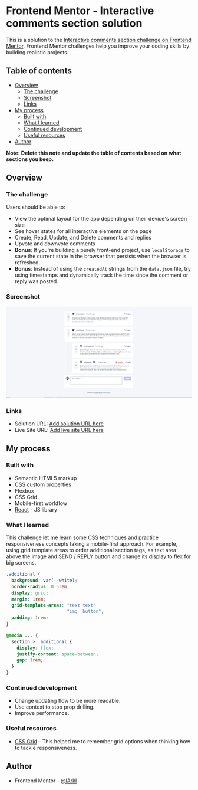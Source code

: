 # Frontend Mentor - Interactive comments section solution

This is a solution to the [Interactive comments section challenge on Frontend Mentor](https://www.frontendmentor.io/challenges/interactive-comments-section-iG1RugEG9). Frontend Mentor challenges help you improve your coding skills by building realistic projects. 

## Table of contents

- [Overview](#overview)
  - [The challenge](#the-challenge)
  - [Screenshot](#screenshot)
  - [Links](#links)
- [My process](#my-process)
  - [Built with](#built-with)
  - [What I learned](#what-i-learned)
  - [Continued development](#continued-development)
  - [Useful resources](#useful-resources)
- [Author](#author)

**Note: Delete this note and update the table of contents based on what sections you keep.**

## Overview

### The challenge

Users should be able to:

- View the optimal layout for the app depending on their device's screen size
- See hover states for all interactive elements on the page
- Create, Read, Update, and Delete comments and replies
- Upvote and downvote comments
- **Bonus**: If you're building a purely front-end project, use `localStorage` to save the current state in the browser that persists when the browser is refreshed.
- **Bonus**: Instead of using the `createdAt` strings from the `data.json` file, try using timestamps and dynamically track the time since the comment or reply was posted.

### Screenshot

![](./screenshot.jpg)

### Links

- Solution URL: [Add solution URL here](https://your-solution-url.com)
- Live Site URL: [Add live site URL here](https://your-live-site-url.com)

## My process

### Built with

- Semantic HTML5 markup
- CSS custom properties
- Flexbox
- CSS Grid
- Mobile-first workflow
- [React](https://reactjs.org/) - JS library

### What I learned

This challenge let me learn some CSS techniques and practice responsiveness concepts taking a mobile-first approach. For example, using grid template areas to order additional section tags, as text area above the image and SEND / REPLY button and change its display to flex for big screens.

```css
.additional {
  background: var(--white);
  border-radius: 0.5rem;
  display: grid;
  margin: 1rem;
  grid-template-areas: "text text"
                       "img  button";
  padding: 1rem;
}
```

```css
@media ... {
  section > .additional {
    display: flex;
    justify-content: space-between;
    gap: 1rem;
  }
}
```

### Continued development

* Change updating flow to be more readable.
* Use context to stop prop drilling.
* Improve performance.

### Useful resources

- [CSS Grid](https://css-tricks.com/snippets/css/complete-guide-grid/) - This helped me to remember grid options when thinking how to tackle responsiveness.

## Author

- Frontend Mentor - [@lArkl](https://www.frontendmentor.io/profile/lArkl)
